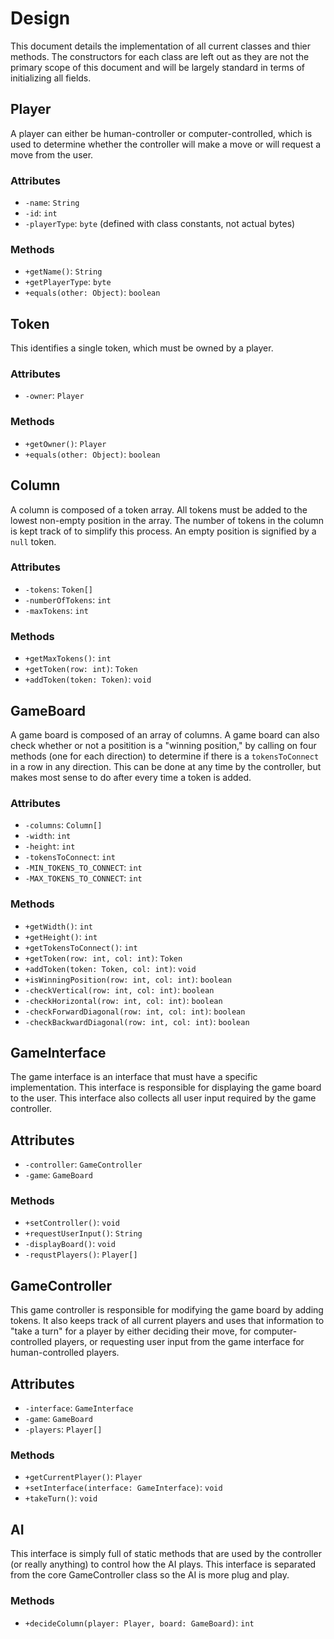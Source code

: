 # Design
This document details the implementation of all current classes and thier methods.
The constructors for each class are left out as they are not the primary scope
of this document and will be largely standard in terms of initializing all fields.

## Player
A player can either be human-controller or computer-controlled, which is used
to determine whether the controller will make a move or will request a move from
the user.
### Attributes
* `-name`: `String`
* `-id`: `int`
* `-playerType`: `byte` (defined with class constants, not actual bytes)
### Methods
* `+getName()`: `String`
* `+getPlayerType`: `byte`
* `+equals(other: Object)`: `boolean`

## Token
This identifies a single token, which must be owned by a player.
### Attributes
* `-owner`: `Player`
### Methods
* `+getOwner()`: `Player`
* `+equals(other: Object)`: `boolean`

## Column
A column is composed of a token array. All tokens must be added to the
lowest non-empty position in the array. The number of tokens in the column is
kept track of to simplify this process. An empty position is signified by a
`null` token.
### Attributes
* `-tokens`: `Token[]`
* `-numberOfTokens`: `int`
* `-maxTokens`: `int`
### Methods
* `+getMaxTokens()`: `int`
* `+getToken(row: int)`: `Token`
* `+addToken(token: Token)`: `void`

## GameBoard
A game board is composed of an array of columns. A game board can also check
whether or not a positition is a "winning position," by calling on four methods
(one for each direction) to determine if there is a `tokensToConnect` in a row
in any direction. This can be done at any time by the controller, but makes most
sense to do after every time a token is added.
### Attributes
* `-columns`: `Column[]`
* `-width`: `int`
* `-height`: `int`
* `-tokensToConnect`: `int`
* `-MIN_TOKENS_TO_CONNECT`: `int`
* `-MAX_TOKENS_TO_CONNECT`: `int`
### Methods
* `+getWidth()`: `int`
* `+getHeight()`: `int`
* `+getTokensToConnect()`: `int`
* `+getToken(row: int, col: int)`: `Token`
* `+addToken(token: Token, col: int)`: `void`
* `+isWinningPosition(row: int, col: int)`: `boolean`
* `-checkVertical(row: int, col: int)`: `boolean`
* `-checkHorizontal(row: int, col: int)`: `boolean`
* `-checkForwardDiagonal(row: int, col: int)`: `boolean`
* `-checkBackwardDiagonal(row: int, col: int)`: `boolean`

## GameInterface
The game interface is an interface that must have a specific implementation.
This interface is responsible for displaying the game board to the user.
This interface also collects all user input required by the game controller.
## Attributes
* `-controller`: `GameController`
* `-game`: `GameBoard`
### Methods
* `+setController()`: `void`
* `+requestUserInput()`: `String`
* `-displayBoard()`: `void`
* `-requstPlayers()`: `Player[]`

## GameController
This game controller is responsible for modifying the game board by adding tokens.
It also keeps track of all current players and uses that information to "take a turn"
for a player by either deciding their move, for computer-controlled players, or
requesting user input from the game interface for human-controlled players.
## Attributes
* `-interface`: `GameInterface`
* `-game`: `GameBoard`
* `-players`: `Player[]`
### Methods
* `+getCurrentPlayer()`: `Player`
* `+setInterface(interface: GameInterface)`: `void`
* `+takeTurn()`: `void`

## AI
This interface is simply full of static methods that are used by the controller (or
really anything) to control how the AI plays.
This interface is separated from the core GameController class so the AI is more
plug and play.
### Methods
* `+decideColumn(player: Player, board: GameBoard)`: `int`
